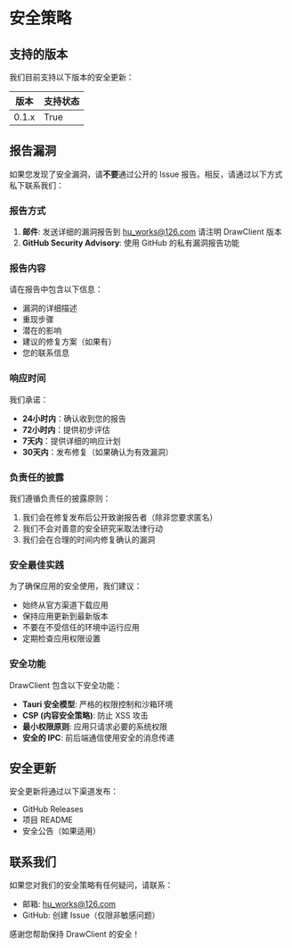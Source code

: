 # 安全策略

## 支持的版本

我们目前支持以下版本的安全更新：

| 版本 | 支持状态 |
| --- | --- |
| 0.1.x | True |

## 报告漏洞

如果您发现了安全漏洞，请**不要**通过公开的 Issue 报告。相反，请通过以下方式私下联系我们：

### 报告方式

1. **邮件**: 发送详细的漏洞报告到 hu_works@126.com 请注明 DrawClient 版本
2. **GitHub Security Advisory**: 使用 GitHub 的私有漏洞报告功能

### 报告内容

请在报告中包含以下信息：

- 漏洞的详细描述
- 重现步骤
- 潜在的影响
- 建议的修复方案（如果有）
- 您的联系信息

### 响应时间

我们承诺：

- **24小时内**：确认收到您的报告
- **72小时内**：提供初步评估
- **7天内**：提供详细的响应计划
- **30天内**：发布修复（如果确认为有效漏洞）

### 负责任的披露

我们遵循负责任的披露原则：

1. 我们会在修复发布后公开致谢报告者（除非您要求匿名）
2. 我们不会对善意的安全研究采取法律行动
3. 我们会在合理的时间内修复确认的漏洞

### 安全最佳实践

为了确保应用的安全使用，我们建议：

- 始终从官方渠道下载应用
- 保持应用更新到最新版本
- 不要在不受信任的环境中运行应用
- 定期检查应用权限设置

### 安全功能

DrawClient 包含以下安全功能：

- **Tauri 安全模型**: 严格的权限控制和沙箱环境
- **CSP (内容安全策略)**: 防止 XSS 攻击
- **最小权限原则**: 应用只请求必要的系统权限
- **安全的 IPC**: 前后端通信使用安全的消息传递

## 安全更新

安全更新将通过以下渠道发布：

- GitHub Releases
- 项目 README
- 安全公告（如果适用）

## 联系我们

如果您对我们的安全策略有任何疑问，请联系：

- 邮箱: hu_works@126.com
- GitHub: 创建 Issue（仅限非敏感问题）

感谢您帮助保持 DrawClient 的安全！